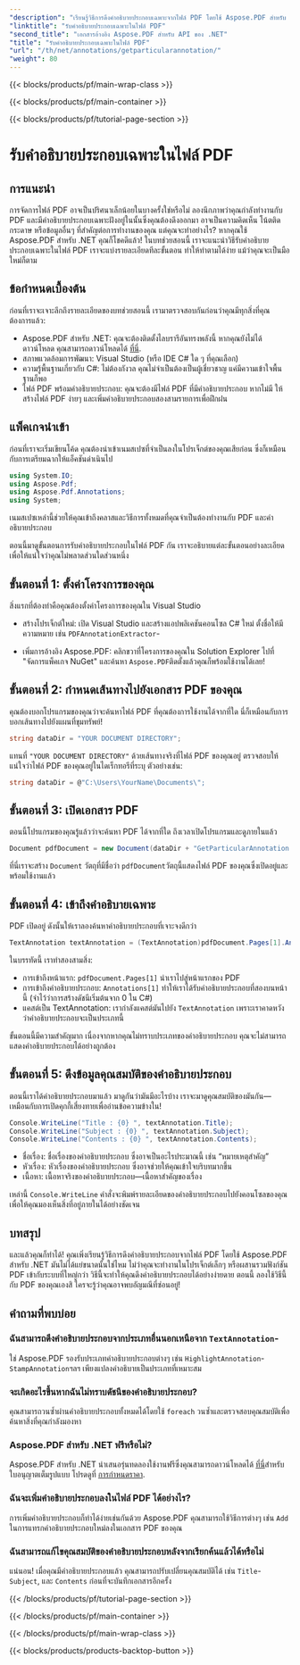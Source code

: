 ```yaml
---
"description": "เรียนรู้วิธีการดึงคำอธิบายประกอบเฉพาะจากไฟล์ PDF โดยใช้ Aspose.PDF สำหรับ .NET ในบทช่วยสอน 2,000 คำโดยละเอียดนี้ เหมาะสำหรับนักพัฒนา"
"linktitle": "รับคำอธิบายประกอบเฉพาะในไฟล์ PDF"
"second_title": "เอกสารอ้างอิง Aspose.PDF สำหรับ API ของ .NET"
"title": "รับคำอธิบายประกอบเฉพาะในไฟล์ PDF"
"url": "/th/net/annotations/getparticularannotation/"
"weight": 80
---
```


{{< blocks/products/pf/main-wrap-class >}}

{{< blocks/products/pf/main-container >}}

{{< blocks/products/pf/tutorial-page-section >}}

# รับคำอธิบายประกอบเฉพาะในไฟล์ PDF

## การแนะนำ

การจัดการไฟล์ PDF อาจเป็นปริศนาเล็กน้อยในบางครั้งใช่หรือไม่ ลองนึกภาพว่าคุณกำลังทำงานกับ PDF และมีคำอธิบายประกอบเฉพาะฝังอยู่ในนั้นซึ่งคุณต้องดึงออกมา อาจเป็นความคิดเห็น โน้ตติดกระดาษ หรือข้อมูลอื่นๆ ที่สำคัญต่อการทำงานของคุณ แต่คุณจะทำอย่างไร? หากคุณใช้ Aspose.PDF สำหรับ .NET คุณก็โชคดีแล้ว! ในบทช่วยสอนนี้ เราจะแนะนำวิธีรับคำอธิบายประกอบเฉพาะในไฟล์ PDF เราจะแบ่งรายละเอียดทีละขั้นตอน ทำให้ทำตามได้ง่าย แม้ว่าคุณจะเป็นมือใหม่ก็ตาม

## ข้อกำหนดเบื้องต้น

ก่อนที่เราจะเจาะลึกถึงรายละเอียดของบทช่วยสอนนี้ เรามาตรวจสอบกันก่อนว่าคุณมีทุกสิ่งที่คุณต้องการแล้ว:

- Aspose.PDF สำหรับ .NET: คุณจะต้องติดตั้งไลบรารีอันทรงพลังนี้ หากคุณยังไม่ได้ดาวน์โหลด คุณสามารถดาวน์โหลดได้ [ที่นี่](https://releases-aspose.com/pdf/net/).
- สภาพแวดล้อมการพัฒนา: Visual Studio (หรือ IDE C# ใด ๆ ที่คุณเลือก)
- ความรู้พื้นฐานเกี่ยวกับ C#: ไม่ต้องกังวล คุณไม่จำเป็นต้องเป็นผู้เชี่ยวชาญ แค่มีความเข้าใจพื้นฐานก็พอ
- ไฟล์ PDF พร้อมคำอธิบายประกอบ: คุณจะต้องมีไฟล์ PDF ที่มีคำอธิบายประกอบ หากไม่มี ให้สร้างไฟล์ PDF ง่ายๆ และเพิ่มคำอธิบายประกอบสองสามรายการเพื่อฝึกฝน

## แพ็คเกจนำเข้า

ก่อนที่เราจะเริ่มเขียนโค้ด คุณต้องนำเข้าเนมสเปซที่จำเป็นลงในโปรเจ็กต์ของคุณเสียก่อน ซึ่งก็เหมือนกับการเตรียมฉากให้แอ็คชันดำเนินไป

```csharp
using System.IO;
using Aspose.Pdf;
using Aspose.Pdf.Annotations;
using System;
```

เนมสเปซเหล่านี้ช่วยให้คุณเข้าถึงคลาสและวิธีการทั้งหมดที่คุณจำเป็นต้องทำงานกับ PDF และคำอธิบายประกอบ

ตอนนี้มาดูขั้นตอนการรับคำอธิบายประกอบในไฟล์ PDF กัน เราจะอธิบายแต่ละขั้นตอนอย่างละเอียดเพื่อให้แน่ใจว่าคุณไม่พลาดส่วนใดส่วนหนึ่ง

## ขั้นตอนที่ 1: ตั้งค่าโครงการของคุณ

สิ่งแรกที่ต้องทำคือคุณต้องตั้งค่าโครงการของคุณใน Visual Studio 

- สร้างโปรเจ็กต์ใหม่: เปิด Visual Studio และสร้างแอปพลิเคชันคอนโซล C# ใหม่ ตั้งชื่อให้มีความหมาย เช่น `PDFAnnotationExtractor`-
  
- เพิ่มการอ้างอิง Aspose.PDF: คลิกขวาที่โครงการของคุณใน Solution Explorer ไปที่ "จัดการแพ็คเกจ NuGet" และค้นหา `Aspose.PDF`ติดตั้งแล้วคุณก็พร้อมใช้งานได้เลย!

## ขั้นตอนที่ 2: กำหนดเส้นทางไปยังเอกสาร PDF ของคุณ

คุณต้องบอกโปรแกรมของคุณว่าจะค้นหาไฟล์ PDF ที่คุณต้องการใช้งานได้จากที่ใด นี่ก็เหมือนกับการบอกเส้นทางไปยังแผนที่ขุมทรัพย์!

```csharp
string dataDir = "YOUR DOCUMENT DIRECTORY";
```

แทนที่ `"YOUR DOCUMENT DIRECTORY"` ด้วยเส้นทางจริงที่ไฟล์ PDF ของคุณอยู่ ตรวจสอบให้แน่ใจว่าไฟล์ PDF ของคุณอยู่ในไดเร็กทอรีที่ระบุ ตัวอย่างเช่น:

```csharp
string dataDir = @"C:\Users\YourName\Documents\";
```

## ขั้นตอนที่ 3: เปิดเอกสาร PDF

ตอนนี้โปรแกรมของคุณรู้แล้วว่าจะค้นหา PDF ได้จากที่ใด ถึงเวลาเปิดโปรแกรมและดูภายในแล้ว

```csharp
Document pdfDocument = new Document(dataDir + "GetParticularAnnotation.pdf");
```

ที่นี่เราจะสร้าง `Document` วัตถุที่มีชื่อว่า `pdfDocument`วัตถุนี้แสดงไฟล์ PDF ของคุณซึ่งเปิดอยู่และพร้อมใช้งานแล้ว

## ขั้นตอนที่ 4: เข้าถึงคำอธิบายเฉพาะ

PDF เปิดอยู่ ดังนั้นให้เราลองค้นหาคำอธิบายประกอบที่เจาะจงดีกว่า

```csharp
TextAnnotation textAnnotation = (TextAnnotation)pdfDocument.Pages[1].Annotations[1];
```

ในบรรทัดนี้ เราทำสองสามสิ่ง:
- การเข้าถึงหน้าแรก: `pdfDocument.Pages[1]` นำเราไปสู่หน้าแรกของ PDF
- การเข้าถึงคำอธิบายประกอบ: `Annotations[1]` ทำให้เราได้รับคำอธิบายประกอบที่สองบนหน้านี้ (จำไว้ว่าการสร้างดัชนีเริ่มต้นจาก 0 ใน C#)
- แคสต์เป็น TextAnnotation: เรากำลังแคสต์มันไปยัง `TextAnnotation` เพราะเราคาดหวังว่าคำอธิบายประกอบจะเป็นประเภทนี้

ขั้นตอนนี้มีความสำคัญมาก เนื่องจากหากคุณไม่ทราบประเภทของคำอธิบายประกอบ คุณจะไม่สามารถแสดงคำอธิบายประกอบได้อย่างถูกต้อง

## ขั้นตอนที่ 5: ดึงข้อมูลคุณสมบัติของคำอธิบายประกอบ

ตอนนี้เราได้คำอธิบายประกอบมาแล้ว มาดูกันว่ามันมีอะไรบ้าง เราจะมาดูคุณสมบัติของมันกัน—เหมือนกับการเปิดคุกกี้เสี่ยงทายเพื่ออ่านข้อความข้างใน!

```csharp
Console.WriteLine("Title : {0} ", textAnnotation.Title);
Console.WriteLine("Subject : {0} ", textAnnotation.Subject);
Console.WriteLine("Contents : {0} ", textAnnotation.Contents);
```

- ชื่อเรื่อง: ชื่อเรื่องของคำอธิบายประกอบ ซึ่งอาจเป็นอะไรประมาณนี้ เช่น “หมายเหตุสำคัญ”
- หัวเรื่อง: หัวเรื่องของคำอธิบายประกอบ ซึ่งอาจช่วยให้คุณเข้าใจบริบทมากขึ้น
- เนื้อหา: เนื้อหาจริงของคำอธิบายประกอบ—เนื้อหาสำคัญของเรื่อง

เหล่านี้ `Console.WriteLine` คำสั่งจะพิมพ์รายละเอียดของคำอธิบายประกอบไปยังคอนโซลของคุณ เพื่อให้คุณมองเห็นสิ่งที่อยู่ภายในได้อย่างชัดเจน

## บทสรุป

และแล้วคุณก็ทำได้! คุณเพิ่งเรียนรู้วิธีการดึงคำอธิบายประกอบจากไฟล์ PDF โดยใช้ Aspose.PDF สำหรับ .NET มันไม่ได้แย่ขนาดนั้นใช่ไหม ไม่ว่าคุณจะทำงานในโปรเจ็กต์เล็กๆ หรือผสานรวมฟังก์ชัน PDF เข้ากับระบบที่ใหญ่กว่า วิธีนี้จะทำให้คุณดึงคำอธิบายประกอบได้อย่างง่ายดาย ตอนนี้ ลองใช้วิธีนี้กับ PDF ของคุณเองสิ ใครจะรู้ว่าคุณอาจพบอัญมณีที่ซ่อนอยู่!

## คำถามที่พบบ่อย

### ฉันสามารถดึงคำอธิบายประกอบจากประเภทอื่นนอกเหนือจาก `TextAnnotation`-  
ใช่ Aspose.PDF รองรับประเภทคำอธิบายประกอบต่างๆ เช่น `HighlightAnnotation`- `StampAnnotation`ฯลฯ เพียงแปลงคำอธิบายเป็นประเภทที่เหมาะสม

### จะเกิดอะไรขึ้นหากฉันไม่ทราบดัชนีของคำอธิบายประกอบ?  
คุณสามารถวนซ้ำผ่านคำอธิบายประกอบทั้งหมดได้โดยใช้ `foreach` วนซ้ำและตรวจสอบคุณสมบัติเพื่อค้นหาสิ่งที่คุณกำลังมองหา

### Aspose.PDF สำหรับ .NET ฟรีหรือไม่?  
Aspose.PDF สำหรับ .NET นำเสนอรุ่นทดลองใช้งานฟรีซึ่งคุณสามารถดาวน์โหลดได้ [ที่นี่](https://releases.aspose.com/)สำหรับใบอนุญาตเต็มรูปแบบ โปรดดูที่ [การกำหนดราคา](https://purchase-aspose.com/buy).

### ฉันจะเพิ่มคำอธิบายประกอบลงในไฟล์ PDF ได้อย่างไร?  
การเพิ่มคำอธิบายประกอบก็ทำได้ง่ายเช่นกันด้วย Aspose.PDF คุณสามารถใช้วิธีการต่างๆ เช่น `Add` ในการแทรกคำอธิบายประกอบใหม่ลงในเอกสาร PDF ของคุณ

### ฉันสามารถแก้ไขคุณสมบัติของคำอธิบายประกอบหลังจากเรียกค้นแล้วได้หรือไม่  
แน่นอน! เมื่อคุณมีคำอธิบายประกอบแล้ว คุณสามารถปรับเปลี่ยนคุณสมบัติได้ เช่น `Title`- `Subject`, และ `Contents` ก่อนที่จะบันทึกเอกสารอีกครั้ง

{{< /blocks/products/pf/tutorial-page-section >}}

{{< /blocks/products/pf/main-container >}}

{{< /blocks/products/pf/main-wrap-class >}}

{{< blocks/products/products-backtop-button >}}